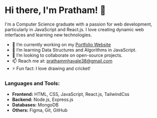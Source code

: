 # Hi there, I'm Pratham! 👋

I'm a Computer Science graduate with a passion for web development, particularly in JavaScript and React.js. I love creating dynamic web interfaces and learning new technologies.

- 🔭 I’m currently working on my [Portfolio Website](https://github.com/YourUsername/portfolio-website)
- 🌱 I’m learning Data Structures and Algorithms in JavaScript.
- 👯 I’m looking to collaborate on open-source projects.
- 📫 Reach me at: [prathammhavale38@gmail.com](prathammhavale38@gmail.com)
- ⚡ Fun fact: I love drawing and cricket!

### Languages and Tools:
- **Frontend:** HTML, CSS, JavaScript, React.js, TailwindCss
- **Backend:** Node.js, Express.js
- **Databases:** MongoDB
- **Others:** Figma, Git, GitHub


